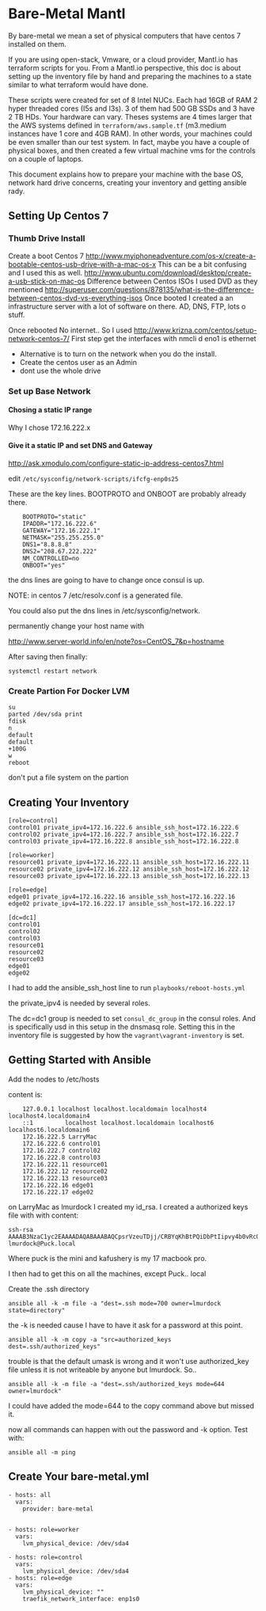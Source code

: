 # Bare-Metal Mantl

By bare-metal we mean a set of physical computers that
have centos 7 installed on them.

If you are using open-stack, Vmware, or a cloud provider, Mantl.io has terraform scripts for
you. From a Mantl.io perspective, this doc is about setting up the inventory file
by hand and preparing the machines to a state similar to what terraform would have
done.

These scripts were created for set of 8 Intel NUCs. Each had 16GB of RAM
2 hyper threaded cores (I5s and I3s).  3 of them had 500 GB SSDs and 3
have 2 TB HDs.  Your hardware can vary.  Theses systems are 4 times larger
that the AWS systems defined in `terraform/aws.sample.tf` (m3.medium
instances have 1 core and 4GB RAM).  In other words, your machines could
be even smaller than our test system.   In fact, maybe you
have a couple of physical boxes, and then created a few virtual machine vms for the controls
on a couple of laptops.

This document explains how to prepare your machine with the base OS, network
hard drive concerns, creating your inventory and getting ansible rady.

## Setting Up Centos 7

### Thumb Drive Install

Create a boot Centos 7 http://www.myiphoneadventure.com/os-x/create-a-bootable-centos-usb-drive-with-a-mac-os-x
This can be a bit confusing and I used this as well. http://www.ubuntu.com/download/desktop/create-a-usb-stick-on-mac-os
Difference between Centos ISOs I used DVD as they mentioned http://superuser.com/questions/878135/what-is-the-difference-between-centos-dvd-vs-everything-isos
Once booted I created a an infrastructure server with a lot of software on there. AD, DNS, FTP, lots o stuff.


Once rebooted
No internet.. So I used http://www.krizna.com/centos/setup-network-centos-7/
First step get the interfaces with nmcli d
eno1 is ethernet

 * Alternative is to turn on the network when you do the install.
 * Create the centos user as an Admin
 * dont use the whole drive

### Set up Base Network

#### Chosing a static IP range

Why I chose 172.16.222.x

#### Give it a static IP and set DNS and Gateway

http://ask.xmodulo.com/configure-static-ip-address-centos7.html

edit `/etc/sysconfig/network-scripts/ifcfg-enp0s25`

These are the key lines.  BOOTPROTO and ONBOOT are probably already there.

        BOOTPROTO="static"
        IPADDR="172.16.222.6"
        GATEWAY="172.16.222.1"
        NETMASK="255.255.255.0"
        DNS1="8.8.8.8"
        DNS2="208.67.222.222"
        NM_CONTROLLED=no
        ONBOOT="yes"

the dns lines are going to have to change once consul is up.

NOTE: in centos 7 /etc/resolv.conf is a generated file.

You could also put the dns lines in /etc/sysconfig/network.

permanently change your host name with

http://www.server-world.info/en/note?os=CentOS_7&p=hostname

After saving then finally:

    systemctl restart network


### Create Partion For Docker LVM

    su
    parted /dev/sda print
    fdisk
    n
    default
    default
    +100G
    w
    reboot


don't put a file system on the partion

## Creating Your Inventory

    [role=control]
    control01 private_ipv4=172.16.222.6 ansible_ssh_host=172.16.222.6
    control02 private_ipv4=172.16.222.7 ansible_ssh_host=172.16.222.7
    control03 private_ipv4=172.16.222.8 ansible_ssh_host=172.16.222.8

    [role=worker]
    resource01 private_ipv4=172.16.222.11 ansible_ssh_host=172.16.222.11
    resource02 private_ipv4=172.16.222.12 ansible_ssh_host=172.16.222.12
    resource03 private_ipv4=172.16.222.13 ansible_ssh_host=172.16.222.13

    [role=edge]
    edge01 private_ipv4=172.16.222.16 ansible_ssh_host=172.16.222.16
    edge02 private_ipv4=172.16.222.17 ansible_ssh_host=172.16.222.17

    [dc=dc1]
    control01
    control02
    control03
    resource01
    resource02
    resource03
    edge01
    edge02

I had to add the ansible_ssh_host line to run `playbooks/reboot-hosts.yml`

the private_ipv4 is needed by several roles.

The dc=dc1 group is needed to set `consul_dc_group` in the consul roles. And is specifically usd in this setup in the
dnsmasq role.  Setting this in the inventory file is suggested by how the `vagrant\vagrant-inventory` is set.

## Getting Started with Ansible

Add the nodes to /etc/hosts

content is:

        127.0.0.1 localhost localhost.localdomain localhost4 localhost4.localdomain4
        ::1         localhost localhost.localdomain localhost6 localhost6.localdomain6
        172.16.222.5 LarryMac
        172.16.222.6 control01
        172.16.222.7 control02
        172.16.222.8 control03
        172.16.222.11 resource01
        172.16.222.12 resource02
        172.16.222.13 resource03
        172.16.222.16 edge01
        172.16.222.17 edge02

on LarryMac as lmurdock I created my id_rsa.  I created a authorized keys file with with content:

    ssh-rsa AAAAB3NzaC1yc2EAAAADAQABAAABAQCpsrVzeuTDjj/CRBYqKhBtPQiDbPtIipvy4b0vRcOZHUpaGWrWfDEm6g+PA+cwgsSx62FCGlBxuZ2Pm67sWO8yGtgQfS2sSxbfcmvEKD8HE9yex5Xqe0ABS5yCP9IfpQnNuI1Kw/tpNJ2cP+BtD836ZRrQip1Gx2lvJEOLwdzG6CER1Qb6rgMa2gbHWpgyGQLXA3UFjdC1Bfr8bW8ivUephKdL7Xy0yUzXcZDiPCb5zFWGrljwA8k4PEtebJqZPTOgLpiq+r3Uz+kEbzqS6Lr2WP0td+NFjhJQqvBJf9NifIdIjOBrqdhL1LqeZ94motSayhG0QY9dONDbbHOUzOtj lmurdock@Puck.local

Where puck is the mini and kafushery is my 17 macbook pro.

I then had to get this on all the machines, except Puck.. local

Create the .ssh directory

    ansible all -k -m file -a "dest=.ssh mode=700 owner=lmurdock state=directory"

the -k is needed cause I have to have it ask for a password at this point.

    ansible all -k -m copy -a "src=authorized_keys dest=.ssh/authorized_keys"

trouble is that the default umask is wrong and it won't use authorized_key file unless it is not writeable by anyone but lmurdock.  So..

    ansible all -k -m file -a "dest=.ssh/authorized_keys mode=644 owner=lmurdock"

I could have added the mode=644 to the copy command above but missed it.

now all commands can happen with out the password and -k option. Test with:

    ansible all -m ping


## Create Your bare-metal.yml

    - hosts: all
      vars:
        provider: bare-metal


    - hosts: role=worker
      vars:
        lvm_physical_device: /dev/sda4

    - hosts: role=control
      vars:
        lvm_physical_device: /dev/sda4
    - hosts: role=edge
      vars:
        lvm_physical_device: ""
        traefik_network_interface: enp1s0